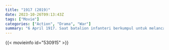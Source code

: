 ```yaml
---
title: "1917 (2019)"
date: 2023-10-26T09:13:43Z
tags: ["Movie"]
categories: ["Action", "Drama", "War"]
summary: "6 April 1917. Saat batalion infanteri berkumpul untuk melancarkan perang jauh di wilayah musuh, dua tentara ditugaskan untuk berpacu dengan waktu dan menyampaikan pesan yang akan menghentikan 1.600 orang yang masuk ke dalam perangkap maut."
---
```


<mux-player stream-type="on-demand"
src="https://kp3d-my.sharepoint.com/personal/ryoo_kp3d_onmicrosoft_com/_layouts/15/download.aspx?share=EbDoOT_H7h9CgsoXbY1RplwBniGqV7NJg4a7wpSfXO-1AA" prefer-playback="mse" controls>

</mux-player>


{{< movieinfo id="530915" >}}

<script src="https://cdn.jsdelivr.net/npm/@mux/mux-player"></script>

 <script type="application/ld+json ">
{
"@context": "https://schema.org/",
"@type": "VideoObject",
"name": "1917 (2019)",
"contentUrl": "https://stream.mux.com/8pOCDxdlC7L025kGQionEVzzywVIc57PEBuZ77n9s6Nc.m3u8",
"thumbnailUrl": "https://www.themoviedb.org/t/p/original/tXWVXg9wZHkXSfaYaHFwlUO0Wpx.jpg?width=314&fit_mode=preserve&time=25",
"uploadDate": "2023-10-26T09:13:43Z",
}

</script>